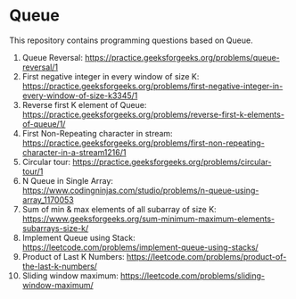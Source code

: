 # Queue
This repository contains programming questions based on Queue.
1) Queue Reversal: https://practice.geeksforgeeks.org/problems/queue-reversal/1
2) First negative integer in every window of size K: https://practice.geeksforgeeks.org/problems/first-negative-integer-in-every-window-of-size-k3345/1
3) Reverse first K element of Queue: https://practice.geeksforgeeks.org/problems/reverse-first-k-elements-of-queue/1/
4) First Non-Repeating character in stream: https://practice.geeksforgeeks.org/problems/first-non-repeating-character-in-a-stream1216/1
5) Circular tour: https://practice.geeksforgeeks.org/problems/circular-tour/1
6) N Queue in Single Array: https://www.codingninjas.com/studio/problems/n-queue-using-array_1170053
7) Sum of min & max elements of all subarray of size K: https://www.geeksforgeeks.org/sum-minimum-maximum-elements-subarrays-size-k/
8) Implement Queue using Stack: https://leetcode.com/problems/implement-queue-using-stacks/
9) Product of Last K Numbers: https://leetcode.com/problems/product-of-the-last-k-numbers/
10) Sliding window maximum: https://leetcode.com/problems/sliding-window-maximum/
